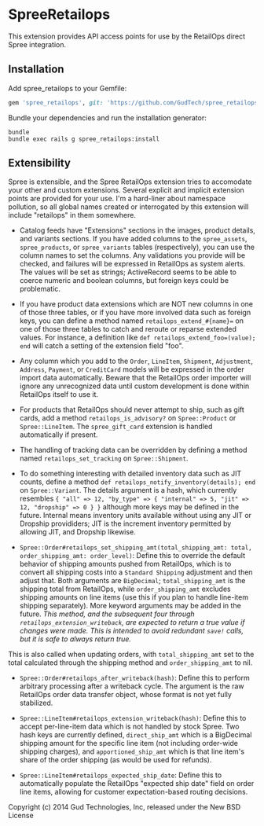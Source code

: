 SpreeRetailops
==============

This extension provides API access points for use by the RetailOps direct Spree integration.

Installation
------------

Add spree_retailops to your Gemfile:

```ruby
gem 'spree_retailops', git: 'https://github.com/GudTech/spree_retailops.git'
```

Bundle your dependencies and run the installation generator:

```shell
bundle
bundle exec rails g spree_retailops:install
```

Extensibility
-------------

Spree is extensible, and the Spree RetailOps extension tries to accomodate your other and custom extensions.
Several explicit and implicit extension points are provided for your use.
I'm a hard-liner about namespace pollution, so all global names created or interrogated by this extension will include "retailops" in them somewhere.

* Catalog feeds have "Extensions" sections in the images, product details, and variants sections.  If you have added columns to the `spree_assets`, `spree_products`, or `spree_variants` tables (respectively), you can use the column names to set the columns.  Any validations you provide will be checked, and failures will be expressed in RetailOps as system alerts.  The values will be set as strings; ActiveRecord seems to be able to coerce numeric and boolean columns, but foreign keys could be problematic.

* If you have product data extensions which are NOT new columns in one of those three tables, or if you have more involved data such as foreign keys, you can define a method named `retailops_extend_#{name}=` on one of those three tables to catch and reroute or reparse extended values.  For instance, a definition like `def retailops_extend_foo=(value); end` will catch a setting of the extension field "foo".

* Any column which you add to the `Order`, `LineItem`, `Shipment`, `Adjustment`, `Address`, `Payment`, or `CreditCard` models will be expressed in the order import data automatically.  Beware that the RetailOps order importer will ignore any unrecognized data until custom development is done within RetailOps itself to use it.

* For products that RetailOps should never attempt to ship, such as gift cards, add a method `retailops_is_advisory?` on `Spree::Product` or `Spree::LineItem`.  The `spree_gift_card` extension is handled automatically if present.

* The handling of tracking data can be overridden by defining a method named `retailops_set_tracking` on `Spree::Shipment`.

* To do something interesting with detailed inventory data such as JIT counts, define a method `def retailops_notify_inventory(details); end` on `Spree::Variant`.  The details argument is a hash, which currently resembles `{ "all" => 12, "by_type" => { "internal" => 5, "jit" => 12, "dropship" => 0 } }` although more keys may be defined in the future.  Internal means inventory units available without using any JIT or Dropship provididers; JIT is the increment inventory permitted by allowing JIT, and Dropship likewise.

* `Spree::Order#retailops_set_shipping_amt(total_shipping_amt: total, order_shipping_amt: order_level)`: Define this to override the default behavior of shipping amounts pushed from RetailOps, which is to convert all shipping costs into a `Standard Shipping` adjustment and then adjust that.  Both arguments are `BigDecimal`; `total_shipping_amt` is the shipping total from RetailOps, while `order_shipping_amt` excludes shipping amounts on line items (use this if you plan to handle line-item shipping separately).  More keyword arguments may be added in the future. _This method, and the subsequent four through `retailops_extension_writeback`, are expected to return a true value if changes were made.  This is intended to avoid redundant `save!` calls, but it is safe to always return true._

This is also called when updating orders, with `total_shipping_amt` set to the total calculated through the shipping method and `order_shipping_amt` to nil.

* `Spree::Order#retailops_after_writeback(hash)`: Define this to perform arbitrary processing after a writeback cycle.  The argument is the raw RetailOps order data transfer object, whose format is not yet fully stabilized.

* `Spree::LineItem#retailops_extension_writeback(hash)`: Define this to accept per-line-item data which is not handled by stock Spree.  Two hash keys are currently defined, `direct_ship_amt` which is a BigDecimal shipping amount for the specific line item (not including order-wide shipping charges), and `apportioned_ship_amt` which is that line item's share of the order shipping (as would be used for refunds).

* `Spree::LineItem#retailops_expected_ship_date`: Define this to automatically populate the RetailOps "expected ship date" field on order line items, allowing for customer expectation-based routing decisions.

Copyright (c) 2014 Gud Technologies, Inc, released under the New BSD License
